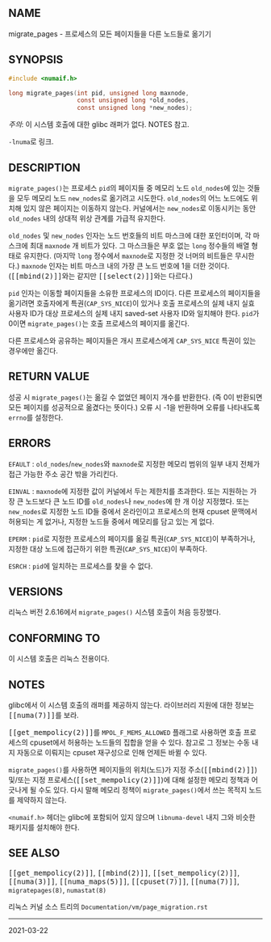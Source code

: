 ## NAME

migrate_pages - 프로세스의 모든 페이지들을 다른 노드들로 옮기기

## SYNOPSIS

```c
#include <numaif.h>

long migrate_pages(int pid, unsigned long maxnode,
                   const unsigned long *old_nodes,
                   const unsigned long *new_nodes);
```

*주의*: 이 시스템 호출에 대한 glibc 래퍼가 없다. NOTES 참고.

`-lnuma`로 링크.

## DESCRIPTION

`migrate_pages()`는 프로세스 `pid`의 페이지들 중 메모리 노드 `old_nodes`에 있는 것들을 모두 메모리 노드 `new_nodes`로 옮기려고 시도한다. `old_nodes`의 어느 노드에도 위치해 있지 않은 페이지는 이동하지 않는다. 커널에서는 `new_nodes`로 이동시키는 동안 `old_nodes` 내의 상대적 위상 관계를 가급적 유지한다.

`old_nodes` 및 `new_nodes` 인자는 노드 번호들의 비트 마스크에 대한 포인터이며, 각 마스크에 최대 `maxnode` 개 비트가 있다. 그 마스크들은 부호 없는 `long` 정수들의 배열 형태로 유지한다. (마지막 `long` 정수에서 `maxnode`로 지정한 것 너머의 비트들은 무시한다.) `maxnode` 인자는 비트 마스크 내의 가장 큰 노드 번호에 1을 더한 것이다. (<tt>[[mbind(2)]]</tt>와는 같지만 <tt>[[select(2)]]</tt>와는 다르다.)

`pid` 인자는 이동할 페이지들을 소유한 프로세스의 ID이다. 다른 프로세스의 페이지들을 옮기려면 호출자에게 특권(`CAP_SYS_NICE`)이 있거나 호출 프로세스의 실제 내지 실효 사용자 ID가 대상 프로세스의 실제 내지 saved-set 사용자 ID와 일치해야 한다. `pid`가 0이면 `migrate_pages()`는 호출 프로세스의 페이지를 옮긴다.

다른 프로세스와 공유하는 페이지들은 개시 프로세스에게 `CAP_SYS_NICE` 특권이 있는 경우에만 옮긴다.

## RETURN VALUE

성공 시 `migrate_pages()`는 옮길 수 없었던 페이지 개수를 반환한다. (즉 0이 반환되면 모든 페이지를 성공적으로 옮겼다는 뜻이다.) 오류 시 -1을 반환하며 오류를 나타내도록 `errno`를 설정한다.

## ERRORS

`EFAULT`
:   `old_nodes`/`new_nodes`와 `maxnode`로 지정한 메모리 범위의 일부 내지 전체가 접근 가능한 주소 공간 밖을 가리킨다.

`EINVAL`
:   `maxnode`에 지정한 값이 커널에서 두는 제한치를 초과한다. 또는 지원하는 가장 큰 노드보다 큰 노드 ID를 `old_nodes`나 `new_nodes`에 한 개 이상 지정했다. 또는 `new_nodes`로 지정한 노드 ID들 중에서 온라인이고 프로세스의 현재 cpuset 문맥에서 허용되는 게 없거나, 지정한 노드들 중에서 메모리를 담고 있는 게 없다.

`EPERM`
:   `pid`로 지정한 프로세스의 페이지를 옮길 특권(`CAP_SYS_NICE`)이 부족하거나, 지정한 대상 노드에 접근하기 위한 특권(`CAP_SYS_NICE`)이 부족하다.

`ESRCH`
:   `pid`에 일치하는 프로세스를 찾을 수 없다.

## VERSIONS

리눅스 버전 2.6.16에서 `migrate_pages()` 시스템 호출이 처음 등장했다.

## CONFORMING TO

이 시스템 호출은 리눅스 전용이다.

## NOTES

glibc에서 이 시스템 호출의 래퍼를 제공하지 않는다. 라이브러리 지원에 대한 정보는 <tt>[[numa(7)]]</tt>를 보라.

<tt>[[get_mempolicy(2)]]</tt>를 `MPOL_F_MEMS_ALLOWED` 플래그로 사용하면 호출 프로세스의 cpuset에서 허용하는 노드들의 집합을 얻을 수 있다. 참고로 그 정보는 수동 내지 자동으로 이뤄지는 cpuset 재구성으로 인해 언제든 바뀔 수 있다.

`migrate_pages()`를 사용하면 페이지들의 위치(노드)가 지정 주소(<tt>[[mbind(2)]]</tt>) 및/또는 지정 프로세스(<tt>[[set_mempolicy(2)]]</tt>)에 대해 설정한 메모리 정책과 어긋나게 될 수도 있다. 다시 말해 메모리 정책이 `migrate_pages()`에서 쓰는 목적지 노드를 제약하지 않는다.

`<numaif.h>` 헤더는 glibc에 포함되어 있지 않으며 `libnuma-devel` 내지 그와 비슷한 패키지를 설치해야 한다.

## SEE ALSO

<tt>[[get_mempolicy(2)]]</tt>, <tt>[[mbind(2)]]</tt>, <tt>[[set_mempolicy(2)]]</tt>, <tt>[[numa(3)]]</tt>, <tt>[[numa_maps(5)]]</tt>, <tt>[[cpuset(7)]]</tt>, <tt>[[numa(7)]]</tt>, `migratepages(8)`, `numastat(8)`

리눅스 커널 소스 트리의 `Documentation/vm/page_migration.rst`

----

2021-03-22
